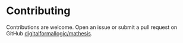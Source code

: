 # Contributing

Contributions are welcome.
Open an issue or submit a pull request on GitHub <a href="//www.github.com/digitalformallogic/mathesis" target="_blank">digitalformallogic/mathesis</a>.